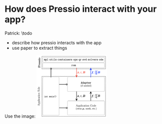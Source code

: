 
# How does Pressio interact with your app?

Patrick: \todo
- describe how pressio interacts with the app
- use paper to extract things

Use the image:
<img src="https://github.com/Pressio/pressio/blob/master/docs/figs/press_app_schematic.png" width="45%">
